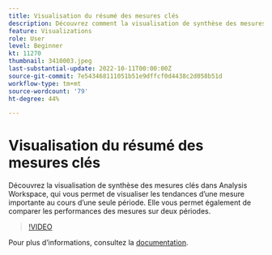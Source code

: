 ```yaml
---
title: Visualisation du résumé des mesures clés
description: Découvrez comment la visualisation de synthèse des mesures clés vous permet de voir comment une mesure importante est en tendance sur une seule période.
feature: Visualizations
role: User
level: Beginner
kt: 11270
thumbnail: 3410003.jpeg
last-substantial-update: 2022-10-11T00:00:00Z
source-git-commit: 7e543468111051b51e9dffcf0d4438c2d058b51d
workflow-type: tm+mt
source-wordcount: '79'
ht-degree: 44%

---
```



# Visualisation du résumé des mesures clés

Découvrez la visualisation de synthèse des mesures clés dans Analysis Workspace, qui vous permet de visualiser les tendances d’une mesure importante au cours d’une seule période. Elle vous permet également de comparer les performances des mesures sur deux périodes.

>[!VIDEO](https://video.tv.adobe.com/v/3410003/?quality=12&learn=on)

Pour plus dʼinformations, consultez la [documentation](https://experienceleague.adobe.com/docs/analytics/analyze/analysis-workspace/visualizations/key-metric.html?lang=fr).

